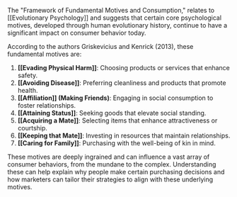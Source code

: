 The "Framework of Fundamental Motives and Consumption," relates to [[Evolutionary Psychology]] and suggests that certain core psychological motives, developed through human evolutionary history, continue to have a significant impact on consumer behavior today. 

According to the authors Griskevicius and Kenrick (2013), these fundamental motives are:
1. **[[Evading Physical Harm]]**: Choosing products or services that enhance safety.
2. **[[Avoiding Disease]]**: Preferring cleanliness and products that promote health.
3. **[[Affiliation]] (Making Friends)**: Engaging in social consumption to foster relationships.
4. **[[Attaining Status]]**: Seeking goods that elevate social standing.
5. **[[Acquiring a Mate]]**: Selecting items that enhance attractiveness or courtship.
6. **[[Keeping that Mate]]**: Investing in resources that maintain relationships.
7. **[[Caring for Family]]**: Purchasing with the well-being of kin in mind.

These motives are deeply ingrained and can influence a vast array of consumer behaviors, from the mundane to the complex. Understanding these can help explain why people make certain purchasing decisions and how marketers can tailor their strategies to align with these underlying motives.

